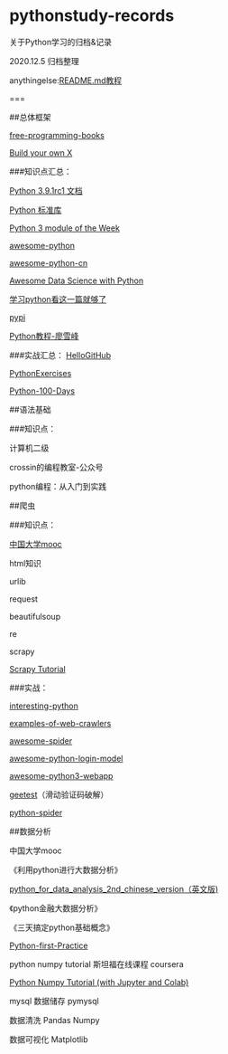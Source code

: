 # pythonstudy-records

关于Python学习的归档&记录

2020.12.5 归档整理

anythingelse:[README.md教程](https://www.cnblogs.com/sishuiliuyun/p/4401915.html)

===

##总体框架

[free-programming-books](https://github.com/EbookFoundation/free-programming-books)

[Build your own X](https://github.com/danistefanovic/build-your-own-x)

###知识点汇总：

[Python 3.9.1rc1 文档](https://docs.python.org/zh-cn/3/index.html)

[Python 标准库](https://docs.python.org/zh-cn/3/library/index.html)

[Python 3 module of the Week](https://pymotw.com/3/index.html)

[awesome-python](https://github.com/vinta/awesome-python)

[awesome-python-cn](https://github.com/jobbole/awesome-python-cn)

[Awesome Data Science with Python](https://github.com/r0f1/datascience)

[学习python看这一篇就够了](https://zhuanlan.zhihu.com/p/187297674)

[pypi](https://pypi.org/)

[Python教程-廖雪峰](https://www.liaoxuefeng.com/wiki/1016959663602400)


###实战汇总：
[HelloGitHub](cninfo.com.cn/new/index)

[PythonExercises](https://github.com/greyli/PythonExercises)

[Python-100-Days](https://github.com/jackfrued/Python-100-Days)

##语法基础

###知识点：

计算机二级

crossin的编程教室-公众号

python编程：从入门到实践

##爬虫

###知识点：

[中国大学mooc](https://www.icourse163.org/learn/BIT-1001870001?tid=1461946455#/learn/content)

html知识

urlib

request

beautifulsoup

re

scrapy

[Scrapy Tutorial](https://docs.scrapy.org/en/latest/intro/tutorial.html)

###实战：

[interesting-python](https://github.com/Alfred1984/interesting-python)

[examples-of-web-crawlers](https://github.com/shengqiangzhang/examples-of-web-crawlers)

[awesome-spider](https://github.com/facert/awesome-spider)

[awesome-python-login-model](https://github.com/Kr1s77/awesome-python-login-model)

[awesome-python3-webapp](https://github.com/michaelliao/awesome-python3-webapp)

[geetest](https://github.com/darbra/geetest)（滑动验证码破解）

[python-spider](https://github.com/Jack-Cherish/python-spider)

##数据分析

中国大学mooc

《利用python进行大数据分析》

[python_for_data_analysis_2nd_chinese_version（英文版)](https://github.com/iamseancheney/python_for_data_analysis_2nd_chinese_version)

《python金融大数据分析》

《三天搞定python基础概念》

[Python-first-Practice](https://github.com/MurphyWan/Python-first-Practice)

python numpy tutorial 斯坦福在线课程 coursera

[Python Numpy Tutorial (with Jupyter and Colab)](https://cs231n.github.io/python-numpy-tutorial/)

mysql 数据储存 pymysql

数据清洗 Pandas Numpy

数据可视化 Matplotlib
